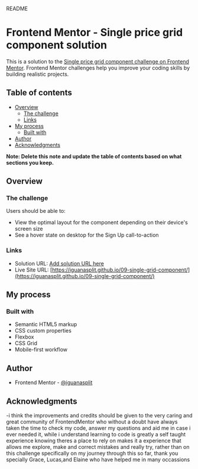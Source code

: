 README
# Frontend Mentor - Single price grid component solution

This is a solution to the [Single price grid component challenge on Frontend Mentor](https://www.frontendmentor.io/challenges/single-price-grid-component-5ce41129d0ff452fec5abbbc). Frontend Mentor challenges help you improve your coding skills by building realistic projects. 

## Table of contents

- [Overview](#overview)
  - [The challenge](#the-challenge)
  - [Links](#links)
- [My process](#my-process)
  - [Built with](#built-with)
- [Author](#author)
- [Acknowledgments](#acknowledgments)

**Note: Delete this note and update the table of contents based on what sections you keep.**

## Overview

### The challenge

Users should be able to:

- View the optimal layout for the component depending on their device's screen size
- See a hover state on desktop for the Sign Up call-to-action

### Links

- Solution URL: [Add solution URL here](https://your-solution-url.com)
- Live Site URL: [https://iguanasplit.github.io/09-single-grid-component/](https://iguanasplit.github.io/09-single-grid-component/)

## My process

### Built with

- Semantic HTML5 markup
- CSS custom properties
- Flexbox
- CSS Grid
- Mobile-first workflow


## Author

- Frontend Mentor - [@iguanasplit](https://www.frontendmentor.io/profile/iguanasplit)



## Acknowledgments

-i think the improvements and credits should be given to the very caring and great community of FrontendMentor who without a doubt have always taken the time to check my code, answer my questions and aid me in case i ever needed it, while i understand learning to code is greatly a self taught experience knowing theres a place to rely on makes it a experience that allows me explore, make and correct mistakes and really try, rather than on this challenge specifically on my journey through this so far, thank you specially Grace, Lucas,and Elaine who have helped me in many occassions 
